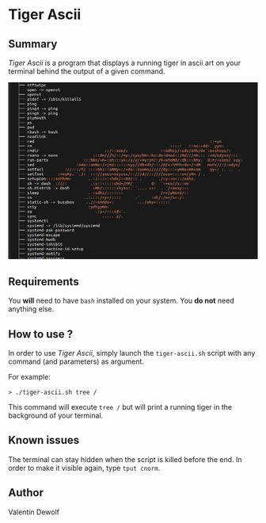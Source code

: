 # Tiger Ascii

## Summary

*Tiger Ascii* is a program that displays a running tiger in ascii art on your terminal behind the output of a given command.

![TigerAscii Screenshot](/resources/screenshot.png)

## Requirements

You **will** need to have `bash` installed on your system. You **do not** need anything else.

## How to use ?

In order to use *Tiger Ascii*, simply launch the `tiger-ascii.sh` script with any command (and parameters) as argument.

For example:

```
> ./tiger-ascii.sh tree /
```

This command will execute `tree /` but will print a running tiger in the background of your terminal.

## Known issues

The terminal can stay hidden when the script is killed before the end. In order to make it visible again, type `tput cnorm`.


## Author

Valentin Dewolf
